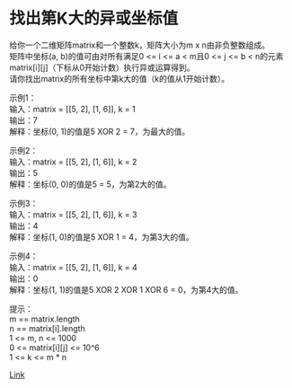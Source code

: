 <h1>找出第K大的异或坐标值</h1>

给你一个二维矩阵matrix和一个整数k，矩阵大小为m x n由非负整数组成。</br>
矩阵中坐标(a, b)的值可由对所有满足0 <= i <= a < m且0 <= j <= b < n的元素matrix[i][j]（下标从0开始计数）执行异或运算得到。</br>
请你找出matrix的所有坐标中第k大的值（k的值从1开始计数）。</br>

示例1：</br>
输入：matrix = [[5, 2], [1, 6]], k = 1</br>
输出：7</br>
解释：坐标(0, 1)的值是5 XOR 2 = 7，为最大的值。</br>

示例2：</br>
输入：matrix = [[5, 2], [1, 6]], k = 2</br>
输出：5</br>
解释：坐标(0, 0)的值是5 = 5，为第2大的值。</br>

示例3：</br>
输入：matrix = [[5, 2], [1, 6]], k = 3</br>
输出：4</br>
解释：坐标(1, 0)的值是5 XOR 1 = 4，为第3大的值。</br>

示例4：</br>
输入：matrix = [[5, 2], [1, 6]], k = 4</br>
输出：0</br>
解释：坐标(1, 1)的值是5 XOR 2 XOR 1 XOR 6 = 0，为第4大的值。</br>

提示：</br>
m == matrix.length</br>
n == matrix[i].length</br>
1 <= m, n <= 1000</br>
0 <= matrix[i][j] <= 10^6</br>
1 <= k <= m * n</br>

[Link](https://leetcode-cn.com/problems/find-kth-largest-xor-coordinate-value/)
